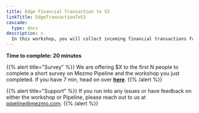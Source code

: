 ```yaml
---
title: Edge Financial Transaction to S3
linkTitle: EdgeTransactionToS3
cascade:
  type: docs
description: >
  In this workshop, you will collect incoming financial transactions from edge devices, encrypt them in motion, filter, reduce and pass the information downstream to S3.  This is a common scenario in retail, banking and other industries with many complexities to consider.  A simplified version is presented to illustrate the fundamentals of the Mezmo Platform.
---
```


**Time to complete: 20 minutes**

{{% alert title="Survey" %}}
We are offering $X to the first N people to complete a short survey on Mezmo Pipeline and the workshop you just completed.  If you have 7 min, head on over **[here](#)**.
{{% /alert %}}

{{% alert title="Support" %}} If you run into any issues or have feedback on either the workshop or Pipeline, please reach out to us at [pipeline@mezmo.com](mailto:pipeline@mezmo.com). {{% /alert %}}

